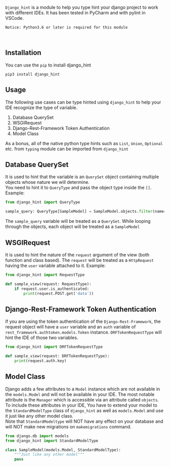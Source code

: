 `Django_hint` is a module to help you type hint your django project to work with different IDEs. It has been tested in PyCharm and with pylint in VSCode.

```
Notice: Python3.6 or later is required for this module
```
<br>

## Installation
You can use the `pip` to install django_hint

```
pip3 install django_hint
```

## Usage
The following use cases can be type hinted using `django_hint` to help your IDE recognize the type of variable.
1. Database QuerySet
2. WSGIRequest
3. Django-Rest-Framework Token Authentication
4. Model Class

As a bonus, all of the native python type hints such as `List`, `Union`, `Optional` etc. from `typing` module can be imported from `django_hint`

## Database QuerySet
It is used to hint that the variable is an `QuerySet` object containing multiple objects whose nature we will determine.<br>
You need to hint it to `QueryType` and pass the object type inside the `[]`. Example:
```python
from django_hint import QueryType

sample_query: QueryType[SampleModel] = SampleModel.objects.filter(name='sample')
```

The `sample_query` variable will be treated as a `QuerySet`. While looping through the objects, each object will be treated as a `SampleModel`

## WSGIRequest
It is used to hint the nature of the `request` argument of the view (both function and class based). 
The `request` will be treated as a `HttpRequest` having the `user` variable attached to it. Example:
```python
from django_hint import RequestType

def sample_view(request: RequestType):
    if request.user.is_authenticated:
        print(request.POST.get('data'))
```

## Django-Rest-Framework Token Authentication
If you are using the token authentication of the `Django-Rest-Framework`, the request object will have a `user` variable and an `auth` variable of `rest_framework.authtoken.models.Token` instance. `DRFTokenRequestType` will hint the IDE of those two variables.

```python
from django_hint import DRFTokenRequestType

def sample_view(request: DRFTokenRequestType):
    print(request.auth.key)
```

## Model Class
Django adds a few attributes to a `Model` instance which are not available in the `models.Model` and will not be available in your IDE. 
The most notable attribute is the `Manager` which is accessible via an attribute called `objects`.<br>
To include these attributes in your IDE, You have to extend your model to the `StandardModelType` class of `django_hint` as well as `models.Model` and use it just like any other model class.<br>
Note that `StandardModeltype` will NOT have any effect on your database and will NOT make new migrations on `makemigrations` command.

```python
from django.db import models
from django_hint import StandardModelType

class SampleModel(models.Model, StandardModelType):
    """Just like any other model"""
    pass
```
  

